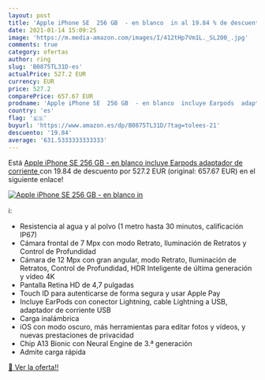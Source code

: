 ```yaml
---
layout: post
title: 'Apple iPhone SE  256 GB  - en blanco  in al 19.84 % de descuento'
date: 2021-01-14 15:09:25
image: 'https://m.media-amazon.com/images/I/412tHp7Vm1L._SL200_.jpg'
comments: true
category: ofertas
author: ring
slug: 'B0875TL31D-es'
actualPrice: 527.2 EUR
currency: EUR
price: 527.2
comparePrice: 657.67 EUR
prodname: 'Apple iPhone SE  256 GB  - en blanco  incluye Earpods  adaptador de corriente '
country: 'es'
flag: '🇪🇸'
buyurl: 'https://www.amazon.es/dp/B0875TL31D/?tag=tolees-21'
descuento: '19.84'
average: '631.5333333333333'
---
```


Está [Apple iPhone SE  256 GB  - en blanco  incluye Earpods  adaptador de corriente ](https://www.amazon.es/dp/B0875TL31D/?tag=tolees-21) con 19.84 de descuento por 527.2 EUR (original: 657.67 EUR) en el siguiente enlace!

[![Apple iPhone SE  256 GB  - en blanco  in](https://m.media-amazon.com/images/I/412tHp7Vm1L._SL200_.jpg)](https://www.amazon.es/dp/B0875TL31D/?tag=tolees-21)

ℹ️:

- Resistencia al agua y al polvo (1 metro hasta 30 minutos, calificación IP67)
- Cámara frontal de 7 Mpx con modo Retrato, Iluminación de Retratos y Control de Profundidad
- Cámara de 12 Mpx con gran angular, modo Retrato, Iluminación de Retratos, Control de Profundidad, HDR Inteligente de última generación y vídeo 4K
- Pantalla Retina HD de 4,7 pulgadas
- Touch ID para autenticarse de forma segura y usar Apple Pay
- Incluye EarPods con conector Lightning, cable Lightning a USB, adaptador de corriente USB
- Carga inalámbrica
- iOS con modo oscuro, más herramientas para editar fotos y vídeos, y nuevas prestaciones de privacidad
- Chip A13 Bionic con Neural Engine de 3.ª generación
- Admite carga rápida

[🛒 Ver la oferta!!](https://www.amazon.es/dp/B0875TL31D/?tag=tolees-21)
